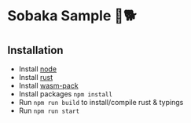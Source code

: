 # Sobaka Sample 🥁🐕

## Installation

- Install [node](https://nodejs.org/en/)
- Install [rust](https://www.rust-lang.org/tools/install)
- Install [wasm-pack](https://rustwasm.github.io/wasm-pack/installer/)
- Install packages `npm install`
- Run `npm run build` to install/compile rust & typings
- Run `npm run start`